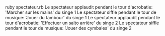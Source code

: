 ruby spectateur.rb
Le spectateur applaudit pendant le tour d'acrobatie: 'Marcher sur les mains' du singe 1
Le spectateur siffle pendant le tour de musique: 'Jouer du tambour' du singe 1
Le spectateur applaudit pendant le tour d'acrobatie: 'Effectuer un salto arrière' du singe 2
Le spectateur siffle pendant le tour de musique: 'Jouer des cymbales' du singe 2
